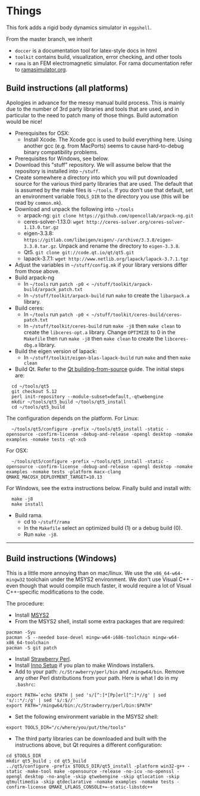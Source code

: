 # Things

This fork adds a rigid body dynamics simulator in `eggshell`.  

From the master branch, we inherit
- `doccer` is a documentation tool for latex-style docs in html
- `toolkit` contains build, visualization, error checking, and other tools
- `rama` is an FEM electromagnetic simulator. For rama documentation refer to [ramasimulator.org](http://ramasimulator.org).

## Build instructions (all platforms)

Apologies in advance for the messy manual build process. This is mainly due to
the number of 3rd party libraries and tools that are used, and in particular
to the need to patch many of those things. Build automation would be nice!

* Prerequisites for OSX:
  - Install Xcode. The Xcode gcc is used to build everything here.
    Using another gcc (e.g. from MacPorts) seems to cause hard-to-debug binary
    compatibility problems.
* Prerequisites for Windows, see below.
* Download this "stuff" repository. We will assume below that the repository
  is installed into `~/stuff`.
* Create somewhere a directory into which you will put downloaded source
  for the various third party libraries that are used. The default that is
  assumed by the make files is `~/tools`. If you don't use that default,
  set an environment variable `TOOLS_DIR` to the directory you use (this
  will be read by `common.mk`).
* Download and unpack the following into `~/tools`
  - arpack-ng: `git clone https://github.com/opencollab/arpack-ng.git`
  - ceres-solver-1.13.0: `wget http://ceres-solver.org/ceres-solver-1.13.0.tar.gz`
  - eigen-3.3.8: `https://gitlab.com/libeigen/eigen/-/archive/3.3.8/eigen-3.3.8.tar.gz`.
    Unpack and rename the directory to `eigen-3.3.8`.
  - Qt5. `git clone git://code.qt.io/qt/qt5.git`
  - lapack-3.7.1: `wget http://www.netlib.org/lapack/lapack-3.7.1.tgz`
* Adjust the variables in `~/stuff/config.mk` if your library versions differ
  from those above.
* Build arpack-ng
  - In `~/tools` run `patch -p0 < ~/stuff/toolkit/arpack-build/arpack_patch.txt`
  - In `~/stuff/toolkit/arpack-build` run `make` to create the `libarpack.a` library.
* Build ceres:
  - In `~/tools` run `patch -p0 < ~/stuff/toolkit/ceres-build/ceres-patch.txt`
  - In `~/stuff/toolkit/ceres-build` run `make -j8` then `make clean` to create the
    `libceres-opt.a` library.
    Change `OPTIMIZE` to 0 in the `Makefile` then run `make -j8` then `make clean`
    to create the `libceres-dbg.a` library.
* Build the eigen version of lapack:
  - In `~/stuff/toolkit/eigen-blas-lapack-build` run `make` and then `make clean`
* Build Qt. Refer to the [Qt building-from-source](https://wiki.qt.io/Building_Qt_5_from_Git#Getting_the_source_code) guide.
  The initial steps are:
```
  cd ~/tools/qt5
  git checkout 5.12
  perl init-repository --module-subset=default,-qtwebengine
  mkdir ~/tools/qt5_build ~/tools/qt5_install
  cd ~/tools/qt5_build
```
  The configuration depends on the platform. For Linux:
```
  ~/tools/qt5/configure -prefix ~/tools/qt5_install -static -opensource -confirm-license -debug-and-release -opengl desktop -nomake examples -nomake tests -qt-xcb
```
  For OSX:
```
  ~/tools/qt5/configure -prefix ~/tools/qt5_install -static -opensource -confirm-license -debug-and-release -opengl desktop -nomake examples -nomake tests -platform macx-clang QMAKE_MACOSX_DEPLOYMENT_TARGET=10.13
```
  For Windows, see the extra instructions below.
  Finally build and install with:
```
  make -j8
  make install
```
* Build rama.
  - cd to `~/stuff/rama`
  - In the `Makefile` select an optimized build (1) or a debug build (0).
  - Run `make -j8`.

------------------------------

## Build instructions (Windows)

This is a little more annoying than on mac/linux.
We use the `x86_64-w64-mingw32` toolchain under the MSYS2 environment.
We don't use Visual C++ - even though that would compile much faster, it would
require a lot of Visual C++-specific modifications to the code.

The procedure:
* Install [MSYS2](https://www.msys2.org/)
* From the MSYS2 shell, install some extra packages that are required:
```
pacman -Syu
pacman -S --needed base-devel mingw-w64-i686-toolchain mingw-w64-x86_64-toolchain
pacman -S git patch
```
* Install [Strawberry Perl](http://strawberryperl.com/).
* Install [Inno Setup](https://jrsoftware.org/isinfo.php) if you plan to make
  Windows installers.
* Add to your path: `/c/Strawberry/perl/bin` and `/mingw64/bin`.
  Remove any other Perl distributions from your path. Here is what I do in my
  `.bashrc`:
```
export PATH=`echo $PATH | sed 's/[^:]*[Pp]erl[^:]*//g' | sed 's/::*/:/g' | sed 's/:$//'`
export PATH="/mingw64/bin:/c/Strawberry/perl/bin:$PATH"
```
* Set the following environment variable in the MSYS2 shell:
```
export TOOLS_DIR="/c/where/you/put/the/tools"
```
* The third party libraries can be downloaded and built with the instructions
  above, but Qt requires a different configuration:
```
cd $TOOLS_DIR
mkdir qt5_build ; cd qt5_build
../qt5/configure -prefix $TOOLS_DIR/qt5_install -platform win32-g++ -static -make-tool make -opensource -release -no-icu -no-openssl -opengl desktop -no-angle -skip qtwebengine -skip qtlocation -skip qtmultimedia -skip qtdeclarative -nomake examples -nomake tests -confirm-license QMAKE_LFLAGS_CONSOLE+=-static-libstdc++
```
